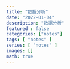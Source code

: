 ```yaml
---
title: "数据分析"
date: "2022-01-04"
description: "数据分析"
featured : false
categories: ["notes"]
tags: [ "notes" ]
series: [ "notes" ]
images: []
math: true
---
```

